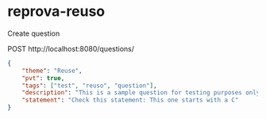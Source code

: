 # reprova-reuso


Create question

POST http://localhost:8080/questions/


```json
{
    "theme": "Reuse",
    "pvt": true,
    "tags": ["test", "reuso", "question"],
    "description": "This is a sample question for testing purposes only.",
    "statement": "Check this statement: This one starts with a C"
}
```

